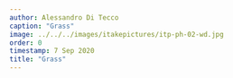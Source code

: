 ```yaml
---
author: Alessandro Di Tecco
caption: "Grass"
image: ../../../images/itakepictures/itp-ph-02-wd.jpg
order: 0
timestamp: 7 Sep 2020
title: "Grass"
---
```

